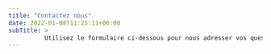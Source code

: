 ```yaml
---
title: "Contactez nous"
date: 2022-01-08T11:25:11+06:00
subTitle: >
          Utilisez le formulaire ci-dessous pour nous adresser vos questions, commentaires, et suggestions.
---
```


